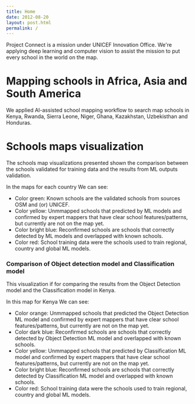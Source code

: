 ```yaml
---
title: Home
date: 2012-08-20
layout: post.html
permalink: /
---
```


Project Connect is a mission under UNICEF Innovation Office. We're applying deep learning and computer vision to assist the mission to put every school in the world on the map.

# Mapping schools in Africa, Asia and South America

We applied AI-assisted school mapping workflow to search map schools in Kenya, Rwanda, Sierra Leone, Niger, Ghana, Kazakhstan, Uzbekisthan and Honduras. 

# Schools maps visualization

The schools map visualizations presented shown the comparison between the schools validated for training data and the results from ML outputs validation.

In the maps for each country We can see:

- Color green: Known schools are the validated schools from sources OSM and (or) UNICEF.
- Color yellow: Unmmapped schools that predicted by ML models and confirmed by expert mappers that have clear school features/patterns, but currently are not on the map yet.
- Color bright blue: Reconfirmed schools are schools that correctly detected by ML models and overlapped with known schools.
- Color red: School training data were the schools used to train regional, country and global ML models.

### Comparison of Object detection model and Classification model

This visualization if for comparing the results from the Object Detection model and the Classification model in Kenya.

In this map for Kenya We can see:

- Color orange: Unmmapped schools that predicted the Object Detection ML model and confirmed by expert mappers that have clear school features/patterns, but currently are not on the map yet.
- Color dark blue: Reconfirmed schools are schools that correctly detected by Object Detection ML model and overlapped with known schools.
- Color yellow: Unmmapped schools that predicted by Classification ML model and confirmed by expert mappers that have clear school features/patterns, but currently are not on the map yet.
- Color bright blue: Reconfirmed schools are schools that correctly detected by Classification ML model and overlapped with known schools.
- Color red: School training data were the schools used to train regional, country and global ML models.
